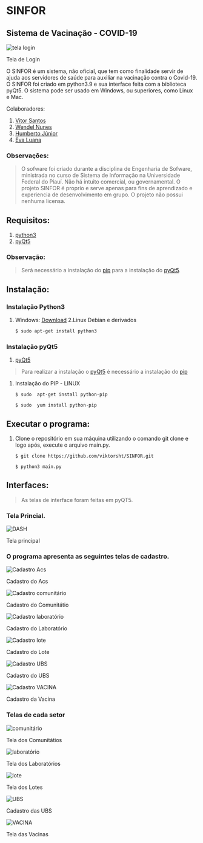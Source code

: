 # SINFOR
## Sistema de Vacinação - COVID-19

![tela login](img/tela_login.png)
<p> Tela de Login </p>

O SINFOR é um sistema, não oficial, que tem como finalidade servir de ajuda aos servidores de saúde para auxiliar na vacinação contra o Covid-19.
O SINFOR foi criado em python3.9 e sua interface feita com a biblioteca pyQt5. O sistema pode ser usado em Windows, ou superiores, como Linux e Mac.


Colaboradores: <br />
1. [Vitor Santos](https://github.com/viktorsht) <br />
2. [Wendel Nunes](https://github.com/WendelSantosNunes) <br />
3. [Humberto Júnior](https://github.com/1bertojunior) <br />
4. [Eva Luana](https://github.com/evalasilva) <br />

### Observações:
>O sofware foi criado durante a disciplina de Engenharia de Sofware, ministrada no curso de Sistema de Informação na Universidade Federal do Piauí.
>Não há intuito comercial, ou governamental. 
>O projeto SINFOR é proprio e serve apenas para fins de aprendizado e experiencia de desenvolvimento em grupo. O projeto não possui nenhuma licensa.

## Requisitos:

1. [python3](https://www.python.org/downloads/)
2. [pyQt5](https://pypi.org/project/PyQt5/)

### Observação: 
> Será necessário a instalação do [pip](https://pip.pypa.io/en/stable/installation/) para a instalação do [pyQt5](https://pypi.org/project/PyQt5/).

## Instalação:

### Instalação Python3 
1. Windows: [Download](https://www.python.org/downloads/)
2.Linux Debian e derivados

	~~~ Bash
	$ sudo apt-get install python3
	~~~

### Instalação pyQt5 
1. [pyQt5](https://pypi.org/project/PyQt5/)
 > Para realizar a instalação o [pyQt5](https://pypi.org/project/PyQt5/) é necessário a instalação do [pip](https://pypi.org/project/pip/)
 1. Instalação do PIP - LINUX
 
 	~~~ Debian
	$ sudo  apt-get install python-pip
	~~~
	~~~ Red Hat/ OpenSUSe
	$ sudo  yum install python-pip
	~~~

## Executar o programa:

1. Clone o repositório em sua máquina utilizando o comando git clone e logo após, execute o arquivo main.py.

	~~~ Git
	$ git clone https://github.com/viktorsht/SINFOR.git
 	~~~
	
	~~~ Bash/Prompt
	$ python3 main.py
 	~~~
## Interfaces: 

> As telas de interface foram feitas em pyQT5.
### Tela Princial.

![DASH](img/tela_dash.png)
<p> Tela principal </p>

### O programa apresenta as seguintes telas de cadastro.

![Cadastro Acs](img/tela_cadastrar_acs.png)
<p> Cadastro do Acs </p>

![Cadastro comunitário](img/tela_cadastrar_comunitario.png)
<p> Cadastro do Comunitátio </p>

![Cadastro laboratório](img/tela_cadastrar_laboratorio.png)
<p> Cadastro do Laboratório </p>

![Cadastro lote](img/tela_cadastrar_lote.png)
<p> Cadastro do Lote</p>

![Cadastro UBS](img/tela_cadastrar_ubs.png)
<p> Cadastro do UBS </p>

![Cadastro VACINA](img/tela_cadastrar_vacina.png)
<p> Cadastro da Vacina </p>

### Telas de cada setor

![comunitário](img/tela_comunitario.png)
<p> Tela dos Comunitátios </p>

![laboratório](img/tela_laboratorio.png)
<p> Tela dos Laboratórios </p>

![lote](img/tela_lote.png)
<p> Tela dos Lotes</p>

![UBS](img/tela_ubs.png)
<p> Cadastro das UBS </p>

![VACINA](img/tela_vacina.png)
<p> Tela das Vacinas </p>


